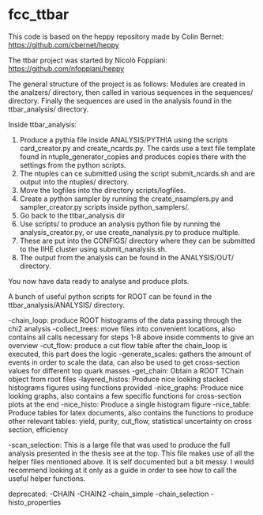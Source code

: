 # fcc_ttbar

This code is based on the heppy repository made by Colin Bernet: https://github.com/cbernet/heppy

The ttbar project was started by Nicolò Foppiani: https://github.com/nfoppiani/heppy

The general structure of the project is as follows:
Modules are created in the analzers/ directory,
then called in various sequences in the sequences/ directory.
Finally the sequences are used in the analysis found in the ttbar_analysis/ directory.

Inside ttbar_analysis:

1) Produce a pythia file inside ANALYSIS/PYTHIA using the scripts card_creator.py and create_ncards.py. The cards use a text file template found in ntuple_generator_copies and produces copies there with the settings from the python scripts.
2) The ntuples can ce submitted using the script submit_ncards.sh and are output into the ntuples/ directory.
3) Move the logfiles into the directory scripts/logfiles.
4) Create a python sampler by running the create_nsamplers.py and sampler_creator.py scripts inside python_samplers/.
5) Go back to the ttbar_analysis dir
6) Use scripts/ to produce an analysis python file by running the analysis_creator.py, or use create_nanalysis.py to produce multiple. 
7) These are put into the CONFIGS/ directory where they can be submitted to the IIHE cluster using submit_nanalysis.sh.
8) The output from the analysis can be found in the ANALYSIS/OUT/ directory.

You now have data ready to analyse and produce plots.

A bunch of useful python scripts for ROOT can be found in the ttbar_analysis/ANALYSIS/ directory.

-chain_loop: produce ROOT histograms of the data passing through the chi2 analysis
-collect_trees: move files into convenient locations, also contains all calls necessary for steps 1-8 above inside comments to give an overview
-cut_flow: produce a cut flow table after the chain_loop is executed, this part does the logic
-generate_scales: gathers the amount of events in order to scale the data, can also be used to get cross-section values for different top quark masses
-get_chain: Obtain a ROOT TChain object from root files
-layered_histos: Produce nice looking stacked histograms figures using functions provided
-nice_graphs: Produce nice looking graphs, also contains a few specific functions for cross-section plots at the end
-nice_histo: Produce a single histogram figure
-nice_table: Produce tables for latex documents, also contains the functions to produce other relevant tables: yield, purity, cut_flow, statistical uncertainty on cross section, efficiency

-scan_selection: This is a large file that was used to produce the full analysis presented in the thesis see at the top. This file makes use of all the helper files mentioned above. It is self documented but a bit messy. I would recommend looking at it only as a guide in order to see how to call the useful helper functions. 

deprecated:
-CHAIN
-CHAIN2
-chain_simple
-chain_selection
-histo_properties




